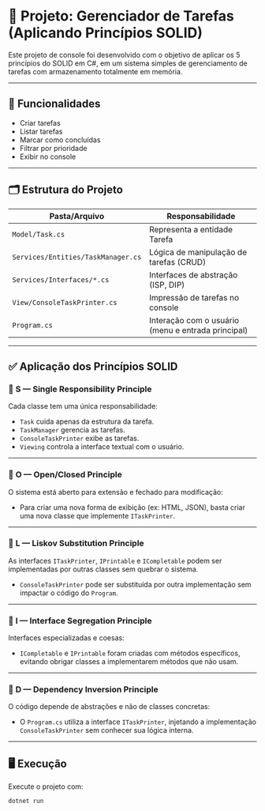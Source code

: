 # 🧠 Projeto: Gerenciador de Tarefas (Aplicando Princípios SOLID)

Este projeto de console foi desenvolvido com o objetivo de aplicar os 5 princípios do SOLID em C#, em um sistema simples de gerenciamento de tarefas com armazenamento totalmente em memória.

---

## 🧩 Funcionalidades

- Criar tarefas
- Listar tarefas
- Marcar como concluídas
- Filtrar por prioridade
- Exibir no console

---

## 🗂️ Estrutura do Projeto

| Pasta/Arquivo | Responsabilidade |
|---------------|------------------|
| `Model/Task.cs` | Representa a entidade Tarefa |
| `Services/Entities/TaskManager.cs` | Lógica de manipulação de tarefas (CRUD) |
| `Services/Interfaces/*.cs` | Interfaces de abstração (ISP, DIP) |
| `View/ConsoleTaskPrinter.cs` | Impressão de tarefas no console |
| `Program.cs` | Interação com o usuário (menu e entrada principal) |

---

## ✅ Aplicação dos Princípios SOLID

### 🔹 **S — Single Responsibility Principle**
Cada classe tem uma única responsabilidade:
- `Task` cuida apenas da estrutura da tarefa.
- `TaskManager` gerencia as tarefas.
- `ConsoleTaskPrinter` exibe as tarefas.
- `Viewing` controla a interface textual com o usuário.

---

### 🔹 **O — Open/Closed Principle**
O sistema está aberto para extensão e fechado para modificação:
- Para criar uma nova forma de exibição (ex: HTML, JSON), basta criar uma nova classe que implemente `ITaskPrinter`.

---

### 🔹 **L — Liskov Substitution Principle**
As interfaces `ITaskPrinter`, `IPrintable` e `ICompletable` podem ser implementadas por outras classes sem quebrar o sistema.
- `ConsoleTaskPrinter` pode ser substituída por outra implementação sem impactar o código do `Program`.

---

### 🔹 **I — Interface Segregation Principle**
Interfaces especializadas e coesas:
- `ICompletable` e `IPrintable` foram criadas com métodos específicos, evitando obrigar classes a implementarem métodos que não usam.

---

### 🔹 **D — Dependency Inversion Principle**
O código depende de abstrações e não de classes concretas:
- O `Program.cs` utiliza a interface `ITaskPrinter`, injetando a implementação `ConsoleTaskPrinter` sem conhecer sua lógica interna.

---

## 🖥️ Execução

Execute o projeto com:

```bash
dotnet run
